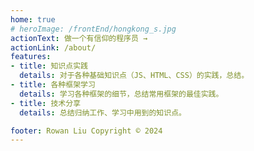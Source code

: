 ```yaml
---
home: true
# heroImage: /frontEnd/hongkong_s.jpg
actionText: 做一个有信仰的程序员 →
actionLink: /about/
features:
- title: 知识点实践
  details: 对于各种基础知识点（JS、HTML、CSS）的实践，总结。
- title: 各种框架学习
  details: 学习各种框架的细节，总结常用框架的最佳实践。
- title: 技术分享
  details: 总结归纳工作、学习中用到的知识点。

footer: Rowan Liu Copyright © 2024
---
```

